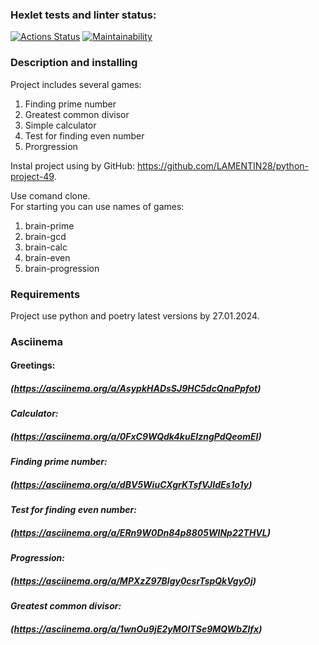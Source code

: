 ### Hexlet tests and linter status:
[![Actions Status](https://github.com/LAMENTIN28/python-project-49/actions/workflows/hexlet-check.yml/badge.svg)](https://github.com/LAMENTIN28/python-project-49/actio>)
[![Maintainability](https://api.codeclimate.com/v1/badges/31d7fa3907903390103d/maintainability)](https://codeclimate.com/github/LAMENTIN28/python-project-49/maintainability)

### Description and installing
Project includes several games:
1. Finding prime number
2. Greatest common divisor
3. Simple calculator
4. Test for finding even number
5. Prorgression  

Instal project using by GitHub: https://github.com/LAMENTIN28/python-project-49.  
 
Use comand clone.  
For starting you can use names of games:
1. brain-prime
2. brain-gcd
3. brain-calc
4. brain-even
5. brain-progression

### Requirements
Project use python and poetry latest versions by 27.01.2024.

### Asciinema
#### **Greetings:**
##### (https://asciinema.org/a/AsypkHADsSJ9HC5dcQnaPpfot)

#### *Calculator:*
##### (https://asciinema.org/a/0FxC9WQdk4kuEIzngPdQeomEI)

#### *Finding prime number:* 
##### (https://asciinema.org/a/dBV5WiuCXgrKTsfVJIdEs1o1y)

#### *Test for finding even number:* 
##### (https://asciinema.org/a/ERn9W0Dn84p8805WINp22THVL)

#### *Progression:* 
##### (https://asciinema.org/a/MPXzZ97Blgy0csrTspQkVgyOj)

#### *Greatest common divisor:* 
##### (https://asciinema.org/a/1wnOu9jE2yMOITSe9MQWbZlfx)

